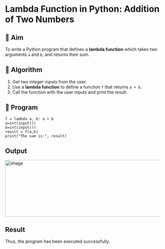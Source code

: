 # Lambda Function in Python: Addition of Two Numbers

## 🎯 Aim
To write a Python program that defines a **lambda function** which takes two arguments `a` and `b`, and returns their sum.

## 🧠 Algorithm
1. Get two integer inputs from the user.
2. Use a **lambda function** to define a function `f` that returns `a + b`.
3. Call the function with the user inputs and print the result.

## 🧾 Program
~~~
f = lambda a, b: a + b
a=int(input())
b=int(input())
result = f(a,b)
print("The sum is:", result)
~~~
## Output
<img width="833" height="185" alt="image" src="https://github.com/user-attachments/assets/8167f01a-375b-498e-b3ca-b50be9331a14" />

## Result
Thus, the program has been executed successfully.
